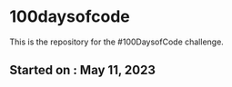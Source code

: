 # 100daysofcode

This is the repository for the #100DaysofCode challenge.

## Started on : May 11, 2023

